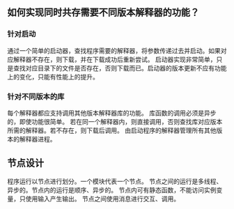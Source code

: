## 如何实现同时共存需要不同版本解释器的功能？
### 针对启动
通过一个简单的启动器，查找程序需要的解释器，将参数传递过去并启动。如果对应解释器不存在，则下载，并在下载成功后重新尝试。
启动器实现非常简单，只是查找对应目录下的文件是否存在，否则下载而已。启动器的版本更新不应有功能上的变化，只能有性能上的提升。

### 针对不同版本的库
每个解释器都应支持调用其他版本解释器库的功能。
库函数的调用必须是异步的，即使功能很简单。
若在同一个解释器内，则直接调用，否则查找库对应版本所需的解释器。若不存在，则下载后调用。
由启动程序的解释器管理所有其他版本的解释器进程。

## 节点设计
程序运行以节点进行划分。一个模块代表一个节点。
节点之间的运行是多线程、异步的。节点内的运行是顺序、异步的。
节点内可有静态函数，不能访问实例变量，只使用输入产生输出。
节点之间使用消息进行交互、调用。